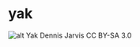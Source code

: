 # yak

![alt Yak](https://upload.wikimedia.org/wikipedia/commons/3/3a/Bos_grunniens_at_Yundrok_Yumtso_Lake.jpg)
Dennis Jarvis CC BY-SA 3.0
